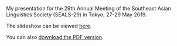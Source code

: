 My presentation for the 29th Annual Meeting of the Southeast Asian Linguistics Society (SEALS-29) in Tokyo, 27-29 May 2019.

The slideshow can be viewed [here](https://goderich.github.io/seals29/).

You can also [download the PDF version](https://github.com/goderich/seals29/raw/gh-pages/Goderich-SEALS29-Taokas10.pdf).

